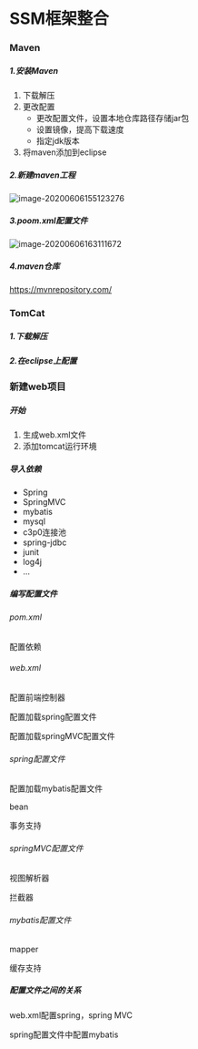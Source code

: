 # SSM框架整合

### Maven

##### 1.安装Maven

1. 下载解压
2. 更改配置
   - 更改配置文件，设置本地仓库路径存储jar包
   - 设置镜像，提高下载速度
   - 指定jdk版本
3. 将maven添加到eclipse

##### 2.新建maven工程

![image-20200606155123276](../WorkRecord/学习区/SSM框架整合——图片集/image-20200606155123276.png)

##### 3.poom.xml配置文件

![image-20200606163111672](../WorkRecord/学习区/SSM框架整合——图片集/image-20200606163111672.png)

##### 4.maven仓库

https://mvnrepository.com/

### TomCat

##### 1.下载解压

##### 2.在eclipse上配置

### 新建web项目

##### 开始

1. 生成web.xml文件
2. 添加tomcat运行环境

##### 导入依赖

- Spring
- SpringMVC
- mybatis
- mysql
- c3p0连接池
- spring-jdbc
- junit
- log4j
- …

##### 编写配置文件

###### pom.xml

配置依赖

###### web.xml

配置前端控制器

配置加载spring配置文件

配置加载springMVC配置文件

###### spring配置文件

配置加载mybatis配置文件

bean

事务支持

###### springMVC配置文件

视图解析器

拦截器

###### mybatis配置文件 

mapper

缓存支持

##### 配置文件之间的关系

web.xml配置spring，spring MVC

spring配置文件中配置mybatis

